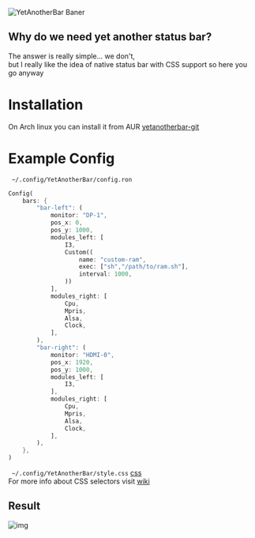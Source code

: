 ![YetAnotherBar Baner](https://i.imgur.com/jqUkGuA.png)

## Why do we need yet another status bar?
The answer is really simple... we don't,  
but I really like the idea of native status bar with CSS support so here you go anyway

# Installation
On Arch linux you can install it from AUR [yetanotherbar-git](https://aur.archlinux.org/packages/yetanotherbar-git)

# Example Config
`` ~/.config/YetAnotherBar/config.ron``
```rust
Config(
	bars: {
		"bar-left": (
			monitor: "DP-1",
			pos_x: 0,
			pos_y: 1000,
			modules_left: [
                I3,
				Custom((
					name: "custom-ram",
					exec: ["sh","/path/to/ram.sh"],
					interval: 1000,
				))
            ],
			modules_right: [
				Cpu,
				Mpris,
				Alsa,
				Clock,
			],
		),
		"bar-right": (
			monitor: "HDMI-0",
			pos_x: 1920,
			pos_y: 1000,
			modules_left: [
				I3,
			],
			modules_right: [
				Cpu,
				Mpris,
				Alsa,
				Clock,		   
			],
		),
	},
)
```
`` ~/.config/YetAnotherBar/style.css`` [css](https://github.com/PolyMeilex/YetAnotherBar/blob/master/src/style.css)  
For more info about CSS selectors visit [wiki](https://github.com/PolyMeilex/YetAnotherBar/wiki)
## Result
![img](https://i.imgur.com/GJ71oye.png)

